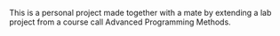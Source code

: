 This is a personal project made together with a mate by extending a lab project from a course call Advanced Programming Methods.
